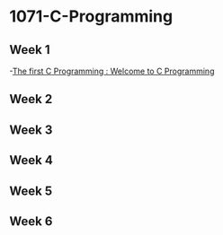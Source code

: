 # 1071-C-Programming
## Week 1
-[The first C Programming : Welcome to C Programming](https://github.com/407410116/1071-C-Programming/blob/master/w01/welcome.cpp)

## Week 2
## Week 3
## Week 4
## Week 5
## Week 6

  
<!--stackedit_data:
eyJoaXN0b3J5IjpbMTY0NzUwMzg0NV19
-->